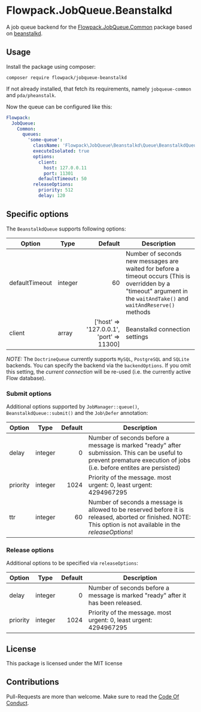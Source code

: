 # Flowpack.JobQueue.Beanstalkd

A job queue backend for the [Flowpack.JobQueue.Common](https://github.com/Flowpack/jobqueue-common) package based on [beanstalkd](http://kr.github.io/beanstalkd/).

## Usage

Install the package using composer:

```
composer require flowpack/jobqueue-beanstalkd
```

If not already installed, that fetch its requirements, namely `jobqueue-common` and `pda/pheanstalk`.

Now the queue can be configured like this:

```yaml
Flowpack:
  JobQueue:
    Common:
      queues:
        'some-queue':
          className: 'Flowpack\JobQueue\Beanstalkd\Queue\BeanstalkdQueue'
          executeIsolated: true
          options:
            client:
              host: 127.0.0.11
              port: 11301
            defaultTimeout: 50
          releaseOptions:
            priority: 512
            delay: 120
```

## Specific options

The `BeanstalkdQueue` supports following options:

| Option                  | Type    | Default                                  | Description                              |
| ----------------------- |---------| ----------------------------------------:| ---------------------------------------- |
| defaultTimeout          | integer | 60                                       | Number of seconds new messages are waited for before a timeout occurs (This is overridden by a "timeout" argument in the `waitAndTake()` and `waitAndReserve()` methods |
| client                  | array   | ['host' => '127.0.0.1', 'port' => 11300] | Beanstalkd connection settings |

*NOTE:* The `DoctrineQueue` currently supports `MySQL`, `PostgreSQL` and `SQLite` backends. You can specify the backend via the `backendOptions`. If you omit this setting, the *current connection* will be re-used (i.e. the currently active Flow database).

### Submit options

Additional options supported by `JobManager::queue()`, `BeanstalkdQueue::submit()` and the `Job\Defer` annotation:

| Option                  | Type    | Default          | Description                              |
| ----------------------- |---------| ----------------:| ---------------------------------------- |
| delay                   | integer | 0                | Number of seconds before a message is marked "ready" after submission. This can be useful to prevent premature execution of jobs (i.e. before entites are persisted) |
| priority                | integer | 1024             | Priority of the message. most urgent: 0, least urgent: 4294967295 |
| ttr                     | integer | 60               | Number of seconds a message is allowed to be reserved before it is released, aborted or finished. NOTE: This option is not available in the *releaseOptions*! |

### Release options

Additional options to be specified via `releaseOptions`: 

| Option                  | Type    | Default          | Description                              |
| ----------------------- |---------| ----------------:| ---------------------------------------- |
| delay                   | integer | 0                | Number of seconds before a message is marked "ready" after it has been released. |
| priority                | integer | 1024             | Priority of the message. most urgent: 0, least urgent: 4294967295 |

## License

This package is licensed under the MIT license

## Contributions

Pull-Requests are more than welcome. Make sure to read the [Code Of Conduct](CodeOfConduct.rst).